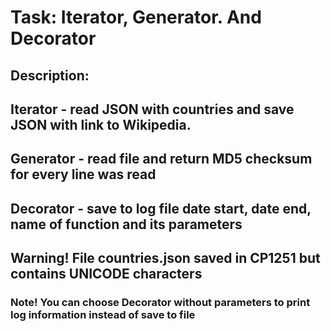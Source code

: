 # Task: Iterator, Generator. And Decorator

## Description: 
## Iterator - read JSON with countries and save JSON with link to Wikipedia. 
## Generator - read file and return MD5 checksum for every line was read
## Decorator - save to log file date start, date end, name of function and its parameters

## Warning! File countries.json saved in CP1251 but contains UNICODE characters

### Note! You can choose Decorator without parameters to print log information instead of save to file